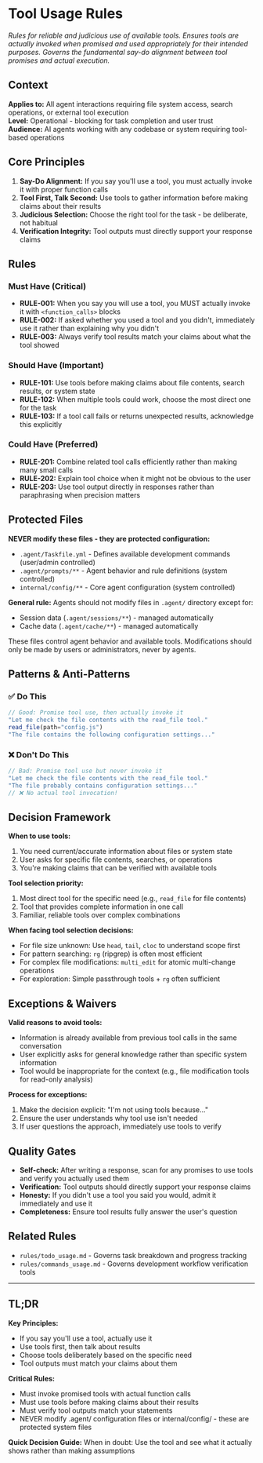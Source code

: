 # Tool Usage Rules

*Rules for reliable and judicious use of available tools. Ensures tools are actually invoked when promised and used appropriately for their intended purposes. Governs the fundamental say-do alignment between tool promises and actual execution.*

## Context

**Applies to:** All agent interactions requiring file system access, search operations, or external tool execution  
**Level:** Operational - blocking for task completion and user trust  
**Audience:** AI agents working with any codebase or system requiring tool-based operations

## Core Principles

1. **Say-Do Alignment:** If you say you'll use a tool, you must actually invoke it with proper function calls
2. **Tool First, Talk Second:** Use tools to gather information before making claims about their results
3. **Judicious Selection:** Choose the right tool for the task - be deliberate, not habitual
4. **Verification Integrity:** Tool outputs must directly support your response claims

## Rules

### Must Have (Critical)

- **RULE-001:** When you say you will use a tool, you MUST actually invoke it with `<function_calls>` blocks
- **RULE-002:** If asked whether you used a tool and you didn't, immediately use it rather than explaining why you didn't
- **RULE-003:** Always verify tool results match your claims about what the tool showed

### Should Have (Important)

- **RULE-101:** Use tools before making claims about file contents, search results, or system state
- **RULE-102:** When multiple tools could work, choose the most direct one for the task
- **RULE-103:** If a tool call fails or returns unexpected results, acknowledge this explicitly

### Could Have (Preferred)

- **RULE-201:** Combine related tool calls efficiently rather than making many small calls
- **RULE-202:** Explain tool choice when it might not be obvious to the user
- **RULE-203:** Use tool output directly in responses rather than paraphrasing when precision matters

## Protected Files

**NEVER modify these files - they are protected configuration:**
- `.agent/Taskfile.yml` - Defines available development commands (user/admin controlled)
- `.agent/prompts/**` - Agent behavior and rule definitions (system controlled)
- `internal/config/**` - Core agent configuration (system controlled)

**General rule:** Agents should not modify files in `.agent/` directory except for:
- Session data (`.agent/sessions/**`) - managed automatically
- Cache data (`.agent/cache/**`) - managed automatically

These files control agent behavior and available tools. Modifications should only be made by users or administrators, never by agents.

## Patterns & Anti-Patterns

### ✅ Do This

```javascript
// Good: Promise tool use, then actually invoke it
"Let me check the file contents with the read_file tool."
read_file(path="config.js")
"The file contains the following configuration settings..."
```

### ❌ Don't Do This

```javascript
// Bad: Promise tool use but never invoke it
"Let me check the file contents with the read_file tool."
"The file probably contains configuration settings..."
// ❌ No actual tool invocation!
```

## Decision Framework

**When to use tools:**
1. You need current/accurate information about files or system state
2. User asks for specific file contents, searches, or operations
3. You're making claims that can be verified with available tools

**Tool selection priority:**
1. Most direct tool for the specific need (e.g., `read_file` for file contents)
2. Tool that provides complete information in one call
3. Familiar, reliable tools over complex combinations

**When facing tool selection decisions:**
- For file size unknown: Use `head`, `tail`, `cloc` to understand scope first
- For pattern searching: `rg` (ripgrep) is often most efficient
- For complex file modifications: `multi_edit` for atomic multi-change operations
- For exploration: Simple passthrough tools + `rg` often sufficient

## Exceptions & Waivers

**Valid reasons to avoid tools:**
- Information is already available from previous tool calls in the same conversation
- User explicitly asks for general knowledge rather than specific system information
- Tool would be inappropriate for the context (e.g., file modification tools for read-only analysis)

**Process for exceptions:**
1. Make the decision explicit: "I'm not using tools because..."
2. Ensure the user understands why tool use isn't needed
3. If user questions the approach, immediately use tools to verify

## Quality Gates

- **Self-check:** After writing a response, scan for any promises to use tools and verify you actually used them
- **Verification:** Tool outputs should directly support your response claims
- **Honesty:** If you didn't use a tool you said you would, admit it immediately and use it
- **Completeness:** Ensure tool results fully answer the user's question

## Related Rules

- `rules/todo_usage.md` - Governs task breakdown and progress tracking
- `rules/commands_usage.md` - Governs development workflow verification tools

---

## TL;DR

**Key Principles:**
- If you say you'll use a tool, actually use it
- Use tools first, then talk about results
- Choose tools deliberately based on the specific need
- Tool outputs must match your claims about them

**Critical Rules:**
- Must invoke promised tools with actual function calls
- Must use tools before making claims about their results
- Must verify tool outputs match your statements
- NEVER modify .agent/ configuration files or internal/config/ - these are protected system files

**Quick Decision Guide:**
When in doubt: Use the tool and see what it actually shows rather than making assumptions